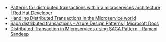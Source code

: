 - [Patterns for distributed transactions within a microservices architecture | Red Hat Developer](https://developers.redhat.com/blog/2018/10/01/patterns-for-distributed-transactions-within-a-microservices-architecture)
- [Handling Distributed Transactions in the Microservice world](https://medium.com/swlh/handling-transactions-in-the-microservice-world-c77b275813e0)
- [Saga distributed transactions - Azure Design Patterns | Microsoft Docs](https://docs.microsoft.com/en-us/azure/architecture/reference-architectures/saga/saga)
- [Distributed Transaction in Microservices using SAGA Pattern – Ramani Sandeep](https://ramanisandeep.wordpress.com/2020/06/21/distributed-transaction-in-microservices-using-saga-pattern/)
